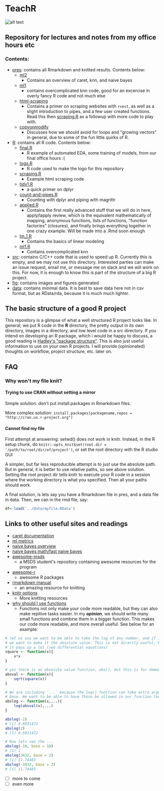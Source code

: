 # TeachR
![alt text](https://imgur.com/gOXtA3f.jpg)
## Repository for lectures and notes from my office hours etc

### Contents:

* [pres](pres/): contains all Rmarkdown and knitted results. Contents below:
	* [ml2](pres/ml2.Rmd)
		* Contains an overview of caret, knn, and naive bayes 
	* [ml1](pres/ml1.Rmd)
		* contains overcomplicated knn code, good for an excercise in overly fancy R code and not much else
	* [html-scraping](pres/html-scraping.md)
		* Contains a primer on scraping websites with `rvest`, as well as a slight introduction to pipes, and a few user created functions. Read this then [scraping.R](R/scraping.R) as a followup with more code to play with. 
	* [copyonmodify](pres/copyonmodify.md)
		* Discusses how we should avoid for loops and "growing vectors" in general, due to some of the fun little quirks of R.
* [R](R/): contains all R code. Contents below:
	* [final.R](R/final.R) 
		* R example of automated EDA, some training of models, from our final office hours :( 
	* [logo.R](R/logo.R)
		* R code used to make the logo for this repository
	* [scraping.R](R/scraping.R)
		* Example html scraping code
	* [tidy1.R](R/tidy1.R)
		* a quick primer on dplyr
	* [count-and-pipes.R](R/count-and-pipes.R)
		* Counting with dplyr and piping with magrittr 
	* [applied.R](R/applied.R)
		* Contains the first really advanced stuff that we will do in here, apply/lapply review, which is the equivalent mathematically of mapping, anonymous functions, lists of functions, "function factories" (closures), and finally brings everything together in one crazy example. Will be made into a .Rmd soon enough
	* [lm_1.R](R/lm_1.R) 
		* Contains the basics of linear modeling 
	* [ml1.R](R/ml1.R)
		* Contains overcomplicated knn 
* [src](src/): contains C/C++ code that is used to speed up R. Currently this is empty, and we may not use this directory. Interested parties can make an issue request, email me, or message me on slack and we will work on this. For now, it is enough to know this is part of the structure of a big R project.
* [fig](fig/): contains images and figures generated
* [data](data/): contains minimal data. It is best to save data here not in csv format, but as RData/rda, because it is much much lighter.





## The basic structure of a good R project

This repository is a glimpse of what a well structured R project looks like. In general, we put R code in the **R** directory, the pretty output in its own directory, images in a directory, and low level code in a src directory. If you intend on developing an R package, which i would be happy to discuss, a good reading is [Hadley's "package structure"](http://r-pkgs.had.co.nz/package.html). This is also just useful information to use on your own R projects. I will provide (opinionated) thoughts on workflow, project structure, etc. later on.

## FAQ

### Why won't my file knit?

#### Trying to use CRAN without setting a mirror

Simple solution: don't put install.packages in Rmarkdown files.

More complex solution: `install.packages(packagename,repos = "http://cran.us.r-project.org")`

#### Cannot find my file

First attempt at answering: setwd() does not work in knitr. Instead, in the R setup chunk, do `knitr::opts_knit$set(root.dir = '/path/to/root/dir/of/project')`, or set the root directory with the R studio GUI

A simpler, but far less reproducible attempt is to just use the absolute path. But in general, it is better to use relative paths, so see above solution. Setting the root project dir tells knitr to execute your R code in a session where the working directory is what you specified. Then all your paths should work. 

A final solution, is lets say you have a Rmarkdown file in pres, and a data file in data. Then, we can in the rmd file, say:

```R
df<-load('../data/myfile.RData')
```

## Links to other useful sites and readings
* [caret documentation](https://topepo.github.io/caret/index.html)
* [ml metrics](https://towardsdatascience.com/accuracy-precision-recall-or-f1-331fb37c5cb9)
* [naive bayes overview](https://towardsdatascience.com/whats-so-naive-about-naive-bayes-58166a6a9eba)
* [naive bayes math/fast naive bayes](https://cran.r-project.org/web/packages/fastNaiveBayes/vignettes/fastnaivebayes.html)
* [awesome-msds](https://github.com/drake-smu/awesome-msds-smu)
	* a MSDS student's repository containing awesome resources for the program 
* [awesome-r](https://awesome-r.com/#awesome-r)
	* awesome R packages
* [rmarkdown manual](https://bookdown.org/yihui/rmarkdown/)
	* an amazing resource for knitting
* [knitr options](https://yihui.name/knitr/options/) 
	* More knitting resources
* [why should I use functions](https://nicercode.github.io/guides/functions/)
	* Functions not only make your code more readable, but they can also make repitive tasks easier. In my ***opinion***, we should write many small functions and combine them in a bigger function. This makes our code more readable, and more overall useful. See below for an example:
```R
# let us say we want to be able to take the log of any number, and if it is negative
# we want to make it the absolute value. This is not directly useful, but in math
# it pops up a lot (see differential equations)
square <- function(x){
	x*x
}

# yes there is an absolute value function, abs(), but this is for demonstration purpuses
absval <- function(x){
	sqrt(square(x))
}

# We are including `...` because the log() function can take extra arguments, e.g.
# base. We want to be able to have those be allowed in our function too.
abslog <- function(x,...){
	log(absval(x),...)
}

abslog(-2)
# [1] 0.6931472
abslog(2)
# [1] 0.6931472

# Now lets see the ...
abslog(-10, base = 10)
# [1] 1
abslog(3432, base = 2)
# [1] 11.74483
abslog(-3432, base = 2)
# [1] 11.74483
```


- [ ] more to come
- [ ] even more
